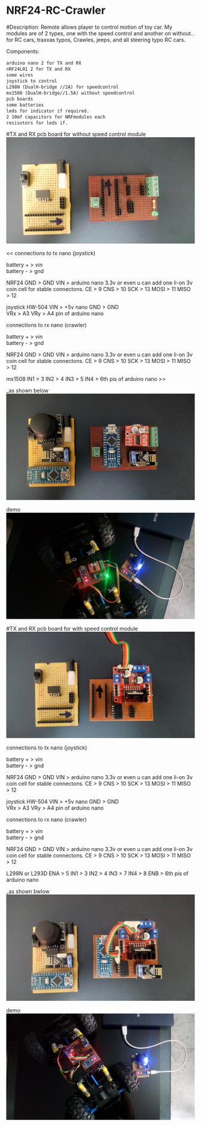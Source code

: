 # NRF24-RC-Crawler

#Description: Remote allows player to control motion of toy car. My modules are of 2 types, one with the speed control and another on without..
for RC cars, traxxas typos, Crawles, jeeps, and all steering typo RC cars.

Components:

    arduino nano 2 for TX and RX
    nRF24L01 2 for TX and RX
    some wires
    joystick to control
    L298N (DualH-bridge //2A) for speedcontrol
    mx1508 (DualH-bridge//1.5A) without speedcontrol
    pcb boards 
    some batteries
    leds for indicator if required.
    2 10mf capacitors for NRFmodules each
    resisotors for leds if.
    
 
 #TX and RX pcb board for without speed control module
 ![Alt text](pics/3.jpg)
 
<< connections to tx nano (joystick)
 
 battery + > vin  
 battery - > gnd
 
 NRF24
 GND    >  GND
 VIN    > arduino nano 3.3v or even u can add one li-on 3v coin cell for stable connectons.
 CE     >   9
 CNS    >  10
 SCK    >  13
 MOSI   > 11
 MISO   > 12
 
 joystick HW-504
 VIN    > +5v nano
 GND    > GND    
 VRx    > A3
 VRy    > A4 pin of arduino nano
 


connections to rx nano (crawler)
 
 battery + > vin  
 battery - > gnd
 
 NRF24
 GND    >  GND
 VIN    > arduino nano 3.3v or even u can add one li-on 3v coin cell for stable connectons.
 CE     >   9
 CNS    >  10
 SCK    >  13
 MOSI   > 11
 MISO   > 12
 
 mx1508
 IN1    >  3
 IN2    >  4
 IN3    >  5
 IN4    >  6th pis of arduino nano >>
 
 _as shown below
 ![Alt text](pics/2.jpg)  
 
 demo
 ![Alt text](pics/6.jpg)  
 
 #TX and RX pcb board for with speed control module
 ![Alt text](pics/4.jpg)  
 
  connections to tx nano (joystick)
 
 battery + > vin  
 battery - > gnd
 
 NRF24
 GND    >  GND
 VIN    > arduino nano 3.3v or even u can add one li-on 3v coin cell for stable connectons.
 CE     >   9
 CNS    >  10
 SCK    >  13
 MOSI   > 11
 MISO   > 12
 
 joystick HW-504
 VIN    > +5v nano
 GND    > GND    
 VRx    > A3
 VRy    > A4 pin of arduino nano
 


connections to rx nano (crawler)
 
 battery + > vin  
 battery - > gnd
 
 NRF24
 GND    >  GND
 VIN    > arduino nano 3.3v or even u can add one li-on 3v coin cell for stable connectons.
 CE     >   9
 CNS    >  10
 SCK    >  13
 MOSI   > 11
 MISO   > 12
 
 L298N or L293D
 ENA    >  5
 IN1    >  3
 IN2    >  4
 IN3    >  7
 IN4    >  8
 ENB    >  6th pis of arduino nano
 
 
 _as shown bwlow
 ![Alt text](pics/1.jpg)  
 
 demo
 ![Alt text](pics/5.jpg)  
  
    
    
